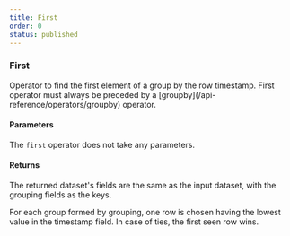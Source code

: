 ```yaml
---
title: First
order: 0
status: published
---
```

### First

<Divider>
<LeftSection>
Operator to find the first element of a group by the row timestamp. First 
operator must always be preceded by a [groupby](/api-reference/operators/groupby) 
operator. 

#### Parameters
The `first` operator does not take any parameters.

#### Returns
The returned dataset's fields are the same as the input dataset, with the 
grouping fields as the keys.  

For each group formed by grouping, one row is chosen having the lowest
value in the timestamp field. In case of ties, the first seen row wins.
</LeftSection>

<RightSection>
<pre snippet="api-reference/operators/first#basic" status="success"
message="Dataset with just the first transaction of each user">
</pre>
</RightSection>

</Divider>



